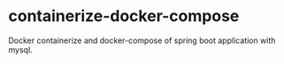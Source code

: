 # containerize-docker-compose
Docker containerize and docker-compose of spring boot application with mysql.
